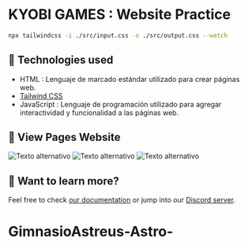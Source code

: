 # KYOBI GAMES : Website Practice

```sh
npx tailwindcss -i ./src/input.css -o ./src/output.css --watch
```
## 🧞 Technologies used

-  HTML : Lenguaje de marcado estándar utilizado para crear páginas web.
- [Tailwind CSS](https://tailwindcss.com/)
- JavaScript : Lenguaje de programación utilizado para agregar interactividad y funcionalidad a las páginas web.

 ## 🚀 View Pages Website
 
![Texto alternativo](https://i.postimg.cc/7LFKG4LL/webSitee.png)
![Texto alternativo](https://i.postimg.cc/Lspqn0pp/loading.png)
![Texto alternativo](https://i.postimg.cc/P54LvQrv/web-Completa.png)




## 👀 Want to learn more?

Feel free to check [our documentation](https://docs.astro.build) or jump into our [Discord server](https://astro.build/chat).
# GimnasioAstreus-Astro-

